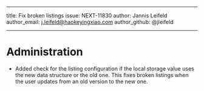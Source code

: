 ---
title: Fix broken listings
issue: NEXT-11830
author: Jannis Leifeld
author_email: j.leifeld@haokeyingxiao.com 
author_github: @jleifeld
___
# Administration
* Added check for the listing configuration if the local storage value uses the new data structure or the old one. This fixes broken listings when the user updates from an old version to the new one.
